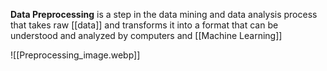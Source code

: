 **Data Preprocessing** is a step in the data mining and data analysis process that takes raw [[data]] and transforms it into a format that can be understood and analyzed by computers and [[Machine Learning]]

![[Preprocessing_image.webp]]